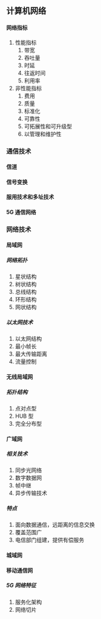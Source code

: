 

## 计算机网络

#### 网络指标

1. 性能指标
   1. 带宽
   2. 吞吐量
   3. 时延
   4. 往返时间
   5. 利用率
2. 非性能指标
   1. 费用
   2. 质量
   3. 标准化
   4. 可靠性
   5. 可拓展性和可升级型
   6. 以管理和维护性

### 通信技术

#### 信道

#### 信号变换

#### 服用技术和多址技术

#### 5G 通信网络

### 网络技术

#### 局域网

##### 网络拓扑

1. 星状结构
2. 树状结构
3. 总线结构
4. 环形结构
5. 网状结构

##### 以太网技术

1. 以太网结构
2. 最小帧长
3. 最大传输距离
4. 流量控制

#### 无线局域网

##### 拓扑结构

1. 点对点型
2. HUB 型
3. 完全分布型

#### 广域网

##### 相关技术

1. 同步光网络
2. 数字数据网
3. 帧中继
4. 异步传输技术

##### 特点

1. 面向数据通信，远距离的信息交换
2. 覆盖范围广
3. 电信部门组建，提供有偿服务

#### 城域网

#### 移动通信网

##### 5G 网络特征

1. 服务化架构
2. 网络切片
